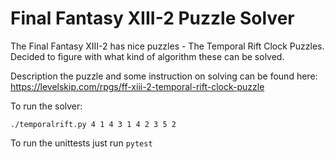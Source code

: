 
# Final Fantasy XIII-2 Puzzle Solver

The Final Fantasy XIII-2 has nice puzzles - The Temporal Rift Clock Puzzles.
Decided to figure with what kind of algorithm these can be solved.

Description the puzzle and some instruction on solving can be found here:
https://levelskip.com/rpgs/ff-xiii-2-temporal-rift-clock-puzzle

To run the solver:

    ./temporalrift.py 4 1 4 3 1 4 2 3 5 2

To run the unittests just run `pytest`
